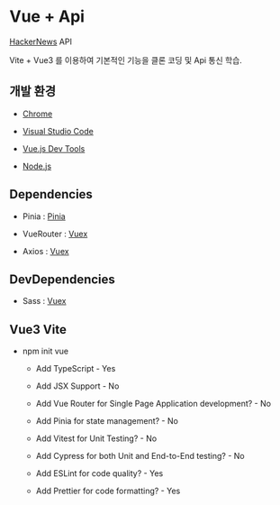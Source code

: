#  Vue + Api

  [HackerNews](https://github.com/tastejs/hacker-news-pwas/blob/master/docs/api.md/) API
  
  Vite + Vue3 를 이용하여 기본적인 기능을 클론 코딩 및 Api 통신 학습.

##  개발 환경 

- [Chrome](https://www.google.com/intl/ko/chrome/)

- [Visual Studio Code](https://code.visualstudio.com/)

- [Vue.js Dev Tools](https://chrome.google.com/webstore/detail/vuejs-devtools/nhdogjmejiglipccpnnnanhbledajbpd)

- [Node.js](https://nodejs.org/ko/)

##  Dependencies

- Pinia : [Pinia](https://www.npmjs.com/package/pinia)

- VueRouter : [Vuex](https://www.npmjs.com/package/vue-router)

- Axios : [Vuex](https://www.npmjs.com/package/axios)

##  DevDependencies

- Sass : [Vuex](https://www.npmjs.com/package/sass)


##  Vue3 Vite

- npm init vue

	

	- Add TypeScript - Yes

	

	- Add JSX Support - No

	

	- Add Vue Router for Single Page Application development? - No

	

	- Add Pinia for state management? - No

	

	- Add Vitest for Unit Testing? - No

	

	- Add Cypress for both Unit and End-to-End testing? - No

	

	- Add ESLint for code quality? - Yes

	

	- Add Prettier for code formatting? - Yes

